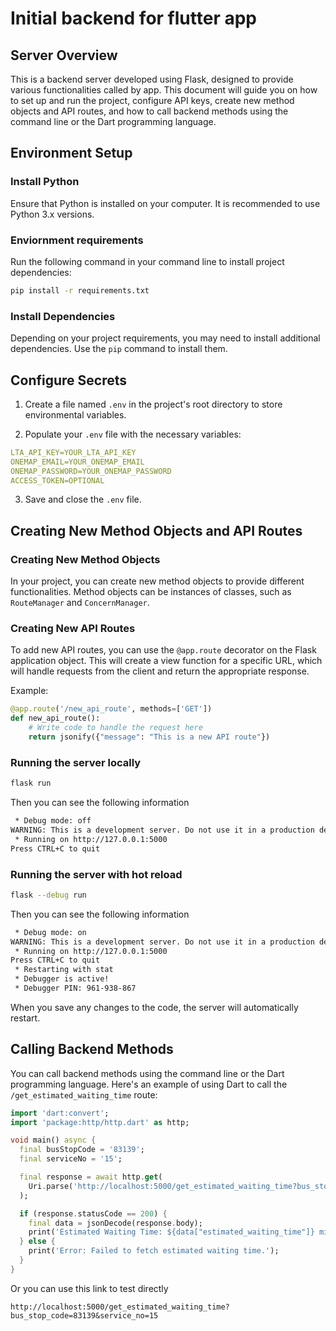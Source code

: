# Initial backend for flutter app

## Server Overview

This is a backend server developed using Flask, designed to provide various functionalities called by app. This document will guide you on how to set up and run the project, configure API keys, create new method objects and API routes, and how to call backend methods using the command line or the Dart programming language.

## Environment Setup

### Install Python

Ensure that Python is installed on your computer. It is recommended to use Python 3.x versions.

### Enviornment requirements

Run the following command in your command line to install project dependencies:

```bash
pip install -r requirements.txt
```

### Install Dependencies

Depending on your project requirements, you may need to install additional dependencies. Use the `pip` command to install them.

## Configure Secrets

1. Create a file named `.env` in the project's root directory to store environmental variables.

2. Populate your `.env` file with the necessary variables:

```yaml
LTA_API_KEY=YOUR_LTA_API_KEY
ONEMAP_EMAIL=YOUR_ONEMAP_EMAIL
ONEMAP_PASSWORD=YOUR_ONEMAP_PASSWORD
ACCESS_TOKEN=OPTIONAL
```

3. Save and close the `.env` file.

## Creating New Method Objects and API Routes

### Creating New Method Objects

In your project, you can create new method objects to provide different functionalities. Method objects can be instances of classes, such as `RouteManager` and `ConcernManager`.

### Creating New API Routes

To add new API routes, you can use the `@app.route` decorator on the Flask application object. This will create a view function for a specific URL, which will handle requests from the client and return the appropriate response.

Example:

```python
@app.route('/new_api_route', methods=['GET'])
def new_api_route():
    # Write code to handle the request here
    return jsonify({"message": "This is a new API route"})
```

### Running the server locally

```bash
flask run
```

Then you can see the following information

```bash
 * Debug mode: off
WARNING: This is a development server. Do not use it in a production deployment. Use a production WSGI server instead.
 * Running on http://127.0.0.1:5000
Press CTRL+C to quit
```

### Running the server with hot reload

```bash
flask --debug run
```

Then you can see the following information

```bash
 * Debug mode: on
WARNING: This is a development server. Do not use it in a production deployment. Use a production WSGI server instead.
 * Running on http://127.0.0.1:5000
Press CTRL+C to quit
 * Restarting with stat
 * Debugger is active!
 * Debugger PIN: 961-938-867
```

When you save any changes to the code, the server will automatically restart.

## Calling Backend Methods

You can call backend methods using the command line or the Dart programming language. Here's an example of using Dart to call the `/get_estimated_waiting_time` route:

```dart
import 'dart:convert';
import 'package:http/http.dart' as http;

void main() async {
  final busStopCode = '83139';
  final serviceNo = '15';

  final response = await http.get(
    Uri.parse('http://localhost:5000/get_estimated_waiting_time?bus_stop_code=$busStopCode&service_no=$serviceNo'),
  );

  if (response.statusCode == 200) {
    final data = jsonDecode(response.body);
    print('Estimated Waiting Time: ${data["estimated_waiting_time"]} minutes');
  } else {
    print('Error: Failed to fetch estimated waiting time.');
  }
}
```

Or you can use this link to test directly

```
http://localhost:5000/get_estimated_waiting_time?bus_stop_code=83139&service_no=15
```

